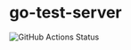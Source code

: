 # go-test-server

![GitHub Actions Status](https://github.com/grimoh/go-test-server/actions/workflows/push.yaml/badge.svg)
